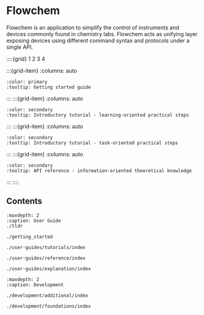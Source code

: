 # Flowchem

Flowchem is an application to simplify the control of instruments and devices commonly found in chemistry labs.
Flowchem acts as unifying layer exposing devices using different command syntax and protocols under a single API.

::::{grid} 1 2 3 4

:::{grid-item}
:columns: auto

```{button-ref} getting_started
:color: primary
:tooltip: Getting started guide
```
:::
:::{grid-item}
:columns: auto

```{button-ref} /user-guides/tutorials/index
:color: secondary
:tooltip: Introductory tutorial - learning-oriented practical steps
```
:::
:::{grid-item}
:columns: auto

```{button-ref} /user-guides/reference/index
:color: secondary
:tooltip: Introductory tutorial - task-oriented practical steps
```
:::
:::{grid-item}
:columns: auto

```{button-ref} /user-guides/explanation/index
:color: secondary
:tooltip: API reference - information-oriented theoretical knowledge
```
:::
::::

## Contents
```{toctree}
:maxdepth: 2
:caption: User Guide
./tldr

./getting_started

./user-guides/tutorials/index

./user-guides/reference/index

./user-guides/explanation/index

```

```{toctree}
:maxdepth: 2
:caption: Development

./development/additional/index

./development/foundations/index

```